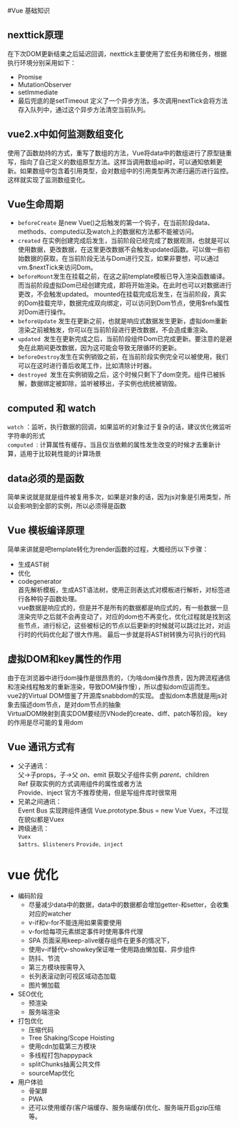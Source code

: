 #Vue 基础知识

## nexttick原理
   在下次DOM更新结束之后延迟回调，nexttick主要使用了宏任务和微任务，根据执行环境分别采用如下：   
   * Promise
   * MutationObserver
   * setImmediate
   * 最后兜底的是setTimeout
   定义了一个异步方法，多次调用nextTick会将方法存入队列中，通过这个异步方法清空当前队列。

## vue2.x中如何监测数组变化
使用了函数劫持的方式，重写了数组的方法，Vue将data中的数组进行了原型链重写，指向了自己定义的数组原型方法。这样当调用数组api时，可以通知依赖更新。如果数组中包含着引用类型，会对数组中的引用类型再次递归遍历进行监控。这样就实现了监测数组变化。

## Vue生命周期
* ```beforeCreate``` 是new Vue()之后触发的第一个钩子，在当前阶段data、methods、computed以及watch上的数据和方法都不能被访问。   
* ```created``` 在实例创建完成后发生，当前阶段已经完成了数据观测，也就是可以使用数据，更改数据，在这里更改数据不会触发updated函数。可以做一些初始数据的获取，在当前阶段无法与Dom进行交互，如果非要想，可以通过vm.$nextTick来访问Dom。
* ```beforeMount```发生在挂载之前，在这之前template模板已导入渲染函数编译。而当前阶段虚拟Dom已经创建完成，即将开始渲染。在此时也可以对数据进行更改，不会触发updated。
mounted在挂载完成后发生，在当前阶段，真实的Dom挂载完毕，数据完成双向绑定，可以访问到Dom节点，使用$refs属性对Dom进行操作。
* ```beforeUpdate``` 发生在更新之前，也就是响应式数据发生更新，虚拟dom重新渲染之前被触发，你可以在当前阶段进行更改数据，不会造成重渲染。
* ```updated ```发生在更新完成之后，当前阶段组件Dom已完成更新。要注意的是避免在此期间更改数据，因为这可能会导致无限循环的更新。
* ```beforeDestroy```发生在实例销毁之前，在当前阶段实例完全可以被使用，我们可以在这时进行善后收尾工作，比如清除计时器。
* ```destroyed ```发生在实例销毁之后，这个时候只剩下了dom空壳。组件已被拆解，数据绑定被卸除，监听被移出，子实例也统统被销毁。

## computed 和 watch
```watch``` ：监听，执行数据的回调，如果监听的对象过于复杂的话，建议优化微监听字符串的形式   
```computed ```: 计算属性有缓存，当且仅当依赖的属性发生改变的时候才去重新计算，适用于比较耗性能的计算场景

## data必须的是函数
简单来说就是就是组件被复用多次，如果是对象的话，因为js对象是引用类型，所以会影响到全部的实例，所以必须得是函数

## Vue 模板编译原理
简单来讲就是吧template转化为render函数的过程，大概经历以下步骤：   
* 生成AST树
* 优化
* codegenerator   
首先解析模板，生成AST语法树，使用正则表达式对模板进行解析，对标签进行各种钩子函数处理。   
vue数据是响应式的，但是并不是所有的数据都是响应式的，有一些数据一旦渲染完毕之后就不会再变动了，对应的dom也不再变化，优化过程就是找到这些节点，进行标记，这些被标记的节点以后更新的时候就可以跳过比对，对运行时的代码优化起了很大作用。
最后一步就是将AST树转换为可执行的代码

## 虚拟DOM和key属性的作用
由于在浏览器中进行dom操作是很昂贵的，（为啥dom操作昂贵，因为跨流程通信和渲染线程触发的重新渲染，导致DOM操作慢），所以虚拟dom应运而生。   
vue2的Virtual DOM借鉴了开源库snabbdom的实现。
虚拟dom本质就是用js对象去描述dom节点，是对dom节点的抽象   
VirtualDOM映射到真实DOM要经历VNode的create、diff、patch等阶段。
key的作用是尽可能的复用dom

## Vue 通讯方式有
* 父子通讯：   
    父->子props，子->父 $on、$emit 获取父子组件实例 $parent、$children   
    Ref 获取实例的方式调用组件的属性或者方法   
    Provide、inject 官方不推荐使用，但是写组件库时很常用
* 兄弟之间通讯：   
   Event Bus 实现跨组件通信 Vue.prototype.$bus = new Vue Vuex，不过现在貌似都是Vuex
* 跨级通讯：   
    ```Vuex```    
    ```$attrs、$listeners```
    ```Provide、inject```

# vue 优化
* 编码阶段   
    - 尽量减少data中的数据，data中的数据都会增加getter-和setter，会收集对应的watcher    
    - v-if和v-for不能连用如果需要使用   
    - v-for给每项元素绑定事件时使用事件代理   
    - SPA 页面采用keep-alive缓存组件在更多的情况下，   
    - 使用v-if替代v-showkey保证唯一使用路由懒加载、异步组件   
    - 防抖、节流   
    - 第三方模块按需导入
    - 长列表滚动到可视区域动态加载   
    - 图片懒加载
* SEO优化
    - 预渲染
    - 服务端渲染
* 打包优化
    - 压缩代码
    - Tree Shaking/Scope Hoisting
    - 使用cdn加载第三方模块
    - 多线程打包happypack
    - splitChunks抽离公共文件
    - sourceMap优化
* 用户体验
    - 骨架屏
    - PWA
    - 还可以使用缓存(客户端缓存、服务端缓存)优化、服务端开启gzip压缩等。
